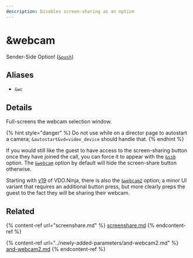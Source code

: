 ```yaml
---
description: Disables screen-sharing as an option
---
```


# \&webcam

Sender-Side Option! ([`&push`](push.md))

## Aliases

* `&wc`

## Details

Full-screens the webcam selection window.

{% hint style="danger" %}
Do not use while on a director page to autostart a camera; `&autostart&vd=video_device` should handle that.
{% endhint %}

If you would still like the guest to have access to the screen-sharing button once they have joined the call, you can force it to appear with the [`&ssb`](ssb.md) option.  The [`&webcam`](and-webcam.md) option by default will hide the screen-share button otherwise.

Starting with [v19](../release-notes/v19.md) of VDO.Ninja, there is also the [`&webcam2`](../newly-added-parameters/and-webcam2.md) option; a minor UI variant that requires an additional button press, but more clearly preps the guest to the fact they will be sharing their webcam.

## Related

{% content-ref url="screenshare.md" %}
[screenshare.md](screenshare.md)
{% endcontent-ref %}

{% content-ref url="../newly-added-parameters/and-webcam2.md" %}
[and-webcam2.md](../newly-added-parameters/and-webcam2.md)
{% endcontent-ref %}
